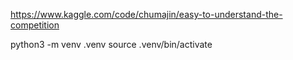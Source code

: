 https://www.kaggle.com/code/chumajin/easy-to-understand-the-competition

python3 -m venv .venv
source .venv/bin/activate  